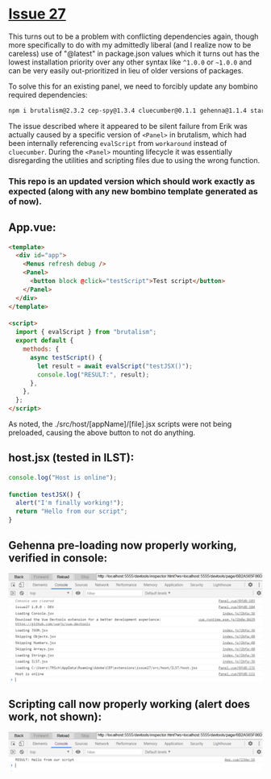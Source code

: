 # [Issue 27](https://github.com/Inventsable/bombino/issues/27#issuecomment-999967507)

This turns out to be a problem with conflicting dependencies again, though more specifically to do with my admittedly liberal (and I realize now to be careless) use of "@latest" in package.json values which it turns out has the lowest installation priority over any other syntax like `^1.0.0` or `~1.0.0` and can be very easily out-prioritized in lieu of older versions of packages.

To solve this for an existing panel, we need to forcibly update any bombino required dependencies:

```bash
npm i brutalism@2.3.2 cep-spy@1.3.4 cluecumber@0.1.1 gehenna@1.1.4 starlette@1.0.7
```

The issue described where it appeared to be silent failure from Erik was actually caused by a specific version of `<Panel>` in brutalism, which had been internally referencing `evalScript` from `workaround` instead of `cluecumber`. During the `<Panel>` mounting lifecycle it was essentially disregarding the utilities and scripting files due to using the wrong function.

### This repo is an updated version which should work exactly as expected (along with any new bombino template generated as of now).

## App.vue:

```html
<template>
  <div id="app">
    <Menus refresh debug />
    <Panel>
      <button block @click="testScript">Test script</button>
    </Panel>
  </div>
</template>

<script>
  import { evalScript } from "brutalism";
  export default {
    methods: {
      async testScript() {
        let result = await evalScript("testJSX()");
        console.log("RESULT:", result);
      },
    },
  };
</script>
```

As noted, the ./src/host/[appName]/[file].jsx scripts were not being preloaded, causing the above button to not do anything.

## host.jsx (tested in ILST):

```js
console.log("Host is online");

function testJSX() {
  alert("I'm finally working!");
  return "Hello from our script";
}
```

## Gehenna pre-loading now properly working, verified in console:

![Preload](./src/assets/preload.png)

## Scripting call now properly working (alert does work, not shown):

![Script](./src/assets/script.png)
